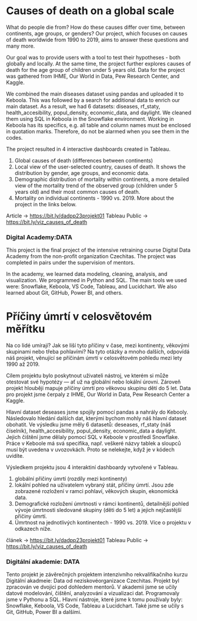 # Causes of death on a global scale

What do people die from? How do these causes differ over time, between continents, age groups, or genders? Our project, which focuses on causes of death worldwide from 1990 to 2019, aims to answer these questions and many more.

Our goal was to provide users with a tool to test their hypotheses - both globally and locally. At the same time, the project further explores causes of death for the age group of children under 5 years old.
Data for the project was gathered from IHME, Our World in Data, Pew Research Center, and Kaggle.

We combined the main diseases dataset using pandas and uploaded it to Keboola. This was followed by a search for additional data to enrich our main dataset. As a result, we had 6 datasets: diseases, rf_staty, health_accesibility, popul_density, economic_data, and daylight. We cleaned them using SQL in Keboola in the Snowflake environment. Working in Keboola has its specifics, e.g. all table and column names must be enclosed in quotation marks. Therefore, do not be alarmed when you see them in the codes.

The project resulted in 4 interactive dashboards created in Tableau.
1. Global causes of death (differences between continents)
2. Local view of the user-selected country, causes of death. It shows the distribution by gender, age groups, and economic data.
3. Demographic distribution of mortality within continents, a more detailed view of the mortality trend of the observed group (children under 5 years old) and their most common causes of death.
4. Mortality on individual continents - 1990 vs. 2019.
More about the project in the links below.

Article -> https://bit.ly/dadpp23projekt01
Tableau Public -> https://bit.ly/viz_causes_of_death

### Digital Academy:DATA
This project is the final project of the intensive retraining course Digital Data Academy from the non-profit organization Czechitas. The project was completed in pairs under the supervision of mentors.

In the academy, we learned data modeling, cleaning, analysis, and visualization. We programmed in Python and SQL. The main tools we used were: Snowflake, Keboola, VS Code, Tableau, and Lucidchart. We also learned about Git, GitHub, Power BI, and others.

# Příčiny úmrtí v celosvětovém měřítku

Na co lidé umírají? Jak se liší tyto příčiny v čase, mezi kontinenty, věkovými skupinami nebo třeba pohlavími? Na tyto otázky a mnoho dalších, odpovídá náš projekt, věnující se příčinám úmrtí v celosvětovém pohledu mezi lety 1990 až 2019.

Cílem projektu bylo poskytnout uživateli nástroj, ve kterém si může otestovat své hypotézy — ať už na globální nebo lokální úrovni. Zároveň projekt hlouběji mapuje příčiny úmrtí pro věkovou skupinu dětí do 5 let.
Data pro projekt jsme čerpaly z IHME, Our World in Data, Pew Research Center a Kaggle.

Hlavní dataset deseases jsme spojily pomocí pandas a nahrály do Kebooly. Následovalo hledání dalších dat, kterými bychom mohly náš hlavní dataset obohatit. Ve výsledku jsme měly 6 datasetů: deseases, rf_staty (náš číselník), health_accesibility, popul_density, economic_data a daylight. Jejich čištění jsme dělaly pomocí SQL v Keboole v prostředí Snowflake. Práce v Keboole má svá specifika, např. veškeré názvy tablek a sloupců musí být uvedena v uvozovkách. Proto se nelekejte, když je v kódech uvidíte.

Výsledkem projektu jsou 4 interaktiní dashboardy vytvořené v Tableau.
 1. globální přičiny úmrtí (rozdíly mezi kontinenty)
 2. lokální pohled na uživatelem vybraný stát, příčiny úmrtí. Jsou zde zobrazené rozložení v ramci pohlaví, věkových skupin, ekonomická data.
 3. Demografické rozložení úmrtnosti v rámci kontinentů, detailnější pohled vývoje úmrtnosti sledované skupiny (děti do 5 let) a jejich nejčastější přičiny úmrtí.
 4. Úmrtnost na jednotlivých kontinentech - 1990 vs. 2019.
Více o projektu v odkazech níže.

článek -> https://bit.ly/dadpp23projekt01
Tableau Public -> https://bit.ly/viz_causes_of_death

### Digitální akademie: DATA
Tento projekt je závěrečných projektem intenzivního rekvalifikačního kurzu Digitální akadmeie: Data od neziskovéorganizace Czechitas. Projekt byl zpracován ve dvojici pod dohledem mentorů.
V akademii jsme se učily datové modelování, čištění, analyzování a vizualizaci dat. Programovaly jsme v Pythonu a SQL. Hlavní nástroje, které jsme k tomu používaly byly: Snowflake, Keboola, VS Code, Tableau a Lucidchart. Také jsme se učily s Git, GitHub, Power BI a dalšími.
